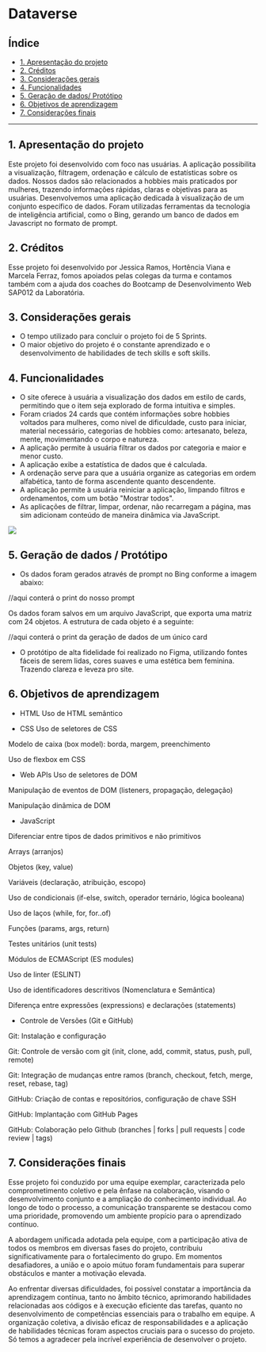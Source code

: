 # Dataverse

## Índice

* [1. Apresentação do projeto](#1-apresentação-do-projeto)
* [2. Créditos](#2-créditos)
* [3. Considerações gerais](#3-considerações-gerais)
* [4. Funcionalidades](#4-funcionalidades)
* [5. Geração de dados/ Protótipo](#5-geração-de-dados-protótipo)
* [6. Objetivos de aprendizagem](#8-objetivos-de-aprendizagem)
* [7. Considerações finais](#7-considerações-finais)

***

## 1. Apresentação do projeto

Este projeto foi desenvolvido com foco nas usuárias. A aplicação possibilita a visualização, filtragem, ordenação e cálculo de estatísticas sobre os dados. Nossos dados são relacionados a hobbies mais praticados por mulheres, trazendo informações rápidas, claras e objetivas para as usuárias. Desenvolvemos uma aplicação dedicada à visualização de um conjunto específico de dados. Foram utilizadas ferramentas da tecnologia de inteligência artificial, como o Bing, gerando um banco de dados em Javascript no formato de prompt.


## 2. Créditos

Esse projeto foi desenvolvido por Jessica Ramos, Hortência Viana e Marcela Ferraz, fomos apoiados pelas colegas da turma e contamos também com a ajuda dos coaches do Bootcamp de Desenvolvimento Web SAP012 da Laboratória. 


## 3. Considerações gerais
* O tempo utilizado para concluir o projeto foi de 5 Sprints.
* O maior objetivo do projeto é o constante aprendizado e o desenvolvimento de habilidades de tech skills e soft skills. 

## 4. Funcionalidades

* O site oferece à usuária a visualização dos dados em estilo de cards, permitindo que o item seja explorado de forma intuitiva e simples.
* Foram criados 24 cards que contém informações sobre hobbies voltados para mulheres, como nivel de dificuldade, custo para iniciar, material necessário, categorias de hobbies como: artesanato, beleza, mente, movimentando o corpo e natureza.
* A aplicação permite à usuária filtrar os dados por categoria e maior e menor custo.
* A aplicação exibe a estatística de dados que é calculada.
* A ordenação serve para que a usuária organize as categorias em ordem alfabética, tanto de forma ascendente quanto descendente.
* A aplicação permite à usuária reiniciar a aplicação, limpando filtros e ordenamentos, com um botão "Mostrar todos".
* As aplicações de filtrar, limpar, ordenar, não recarregam a página, mas sim adicionam conteúdo de maneira dinâmica via JavaScript.
<img src="C:\Users\marce\Downloads\videoparaGif(1).gif"> 

## 5. Geração de dados / Protótipo
* Os dados foram gerados através de prompt no Bing conforme a imagem abaixo:

//aqui conterá o print do nosso prompt 

 Os dados foram salvos em um arquivo JavaScript, que exporta uma matriz com 24 objetos. A estrutura de cada objeto é a seguinte:

//aqui conterá o print da geração de dados de um único card



* O protótipo de alta fidelidade foi realizado no Figma, utilizando fontes fáceis de serem lidas, cores suaves e uma estética bem feminina. Trazendo clareza e leveza pro site. 
  
 
## 6. Objetivos de aprendizagem
* HTML
 Uso de HTML semântico

 * CSS
 Uso de seletores de CSS

 Modelo de caixa (box model): borda, margem, preenchimento

 Uso de flexbox em CSS

 * Web APIs
 Uso de seletores de DOM

 Manipulação de eventos de DOM (listeners, propagação, delegação)

 Manipulação dinâmica de DOM

* JavaScript

 Diferenciar entre tipos de dados primitivos e não primitivos

 Arrays (arranjos)

 Objetos (key, value)

 Variáveis (declaração, atribuição, escopo)

 Uso de condicionais (if-else, switch, operador ternário, lógica booleana)

 Uso de laços (while, for, for..of)

 Funções (params, args, return)

 Testes unitários (unit tests)

 Módulos de ECMAScript (ES modules)

 Uso de linter (ESLINT)

 Uso de identificadores descritivos (Nomenclatura e Semântica)

 Diferença entre expressões (expressions) e declarações (statements)

 * Controle de Versões (Git e GitHub)

 Git: Instalação e configuração

 Git: Controle de versão com git (init, clone, add, commit, status, push, pull, remote)

 Git: Integração de mudanças entre ramos (branch, checkout, fetch, merge, reset, rebase, tag)

 GitHub: Criação de contas e repositórios, configuração de chave SSH

 GitHub: Implantação com GitHub Pages

 GitHub: Colaboração pelo Github (branches | forks | pull requests | code review | tags)

## 7. Considerações finais
Esse projeto foi conduzido por uma equipe exemplar, caracterizada pelo comprometimento coletivo e pela ênfase na colaboração, visando o desenvolvimento conjunto e a ampliação do conhecimento individual. Ao longo de todo o processo, a comunicação transparente se destacou como uma prioridade, promovendo um ambiente propício para o aprendizado contínuo.

A abordagem unificada adotada pela equipe, com a participação ativa de todos os membros em diversas fases do projeto, contribuiu significativamente para o fortalecimento do grupo. Em momentos desafiadores, a união e o apoio mútuo foram fundamentais para superar obstáculos e manter a motivação elevada.

Ao enfrentar diversas dificuldades, foi possível constatar a importância da aprendizagem contínua, tanto no âmbito técnico, aprimorando habilidades relacionadas aos códigos e à execução eficiente das tarefas, quanto no desenvolvimento de competências essenciais para o trabalho em equipe. A organização coletiva, a divisão eficaz de responsabilidades e a aplicação de habilidades técnicas foram aspectos cruciais para o sucesso do projeto. Só temos a agradecer pela incrível experiência de desenvolver o projeto. 


